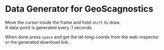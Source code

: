 # Data Generator for GeoScagnostics

Move the cursor inside the frame and hold `shift` to draw.  
A data-point is generated every .1 seconds.  

When done press `space` and get the lat-long-coords from the web-inspector or the generated download link.
